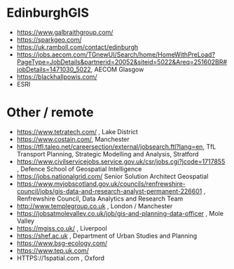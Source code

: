 # EdinburghGIS

* https://www.galbraithgroup.com/
* https://sparkgeo.com/
* https://uk.ramboll.com/contact/edinburgh
* https://jobs.aecom.com/TGnewUI/Search/home/HomeWithPreLoad?PageType=JobDetails&partnerid=20052&siteid=5022&Areq=251602BR#jobDetails=1471030_5022, AECOM Glasgow
* https://blackhallpowis.com/
* ESRI

# Other / remote
* https://www.tetratech.com/ , Lake District
* https://www.costain.com/, Manchester
* https://tfl.taleo.net/careersection/external/jobsearch.ftl?lang=en, TfL Transport Planning, Strategic Modelling and Analysis, Stratford
* https://www.civilservicejobs.service.gov.uk/csr/jobs.cgi?jcode=1717855 , Defence School of Geospatial Intelligence
* https://jobs.nationalgrid.com/ Senior Solution Architect Geospatial
* https://www.myjobscotland.gov.uk/councils/renfrewshire-council/jobs/gis-data-and-research-analyst-permanent-226601 , Renfrewshire Council, Data Analytics and Research Team
* http://www.templegroup.co.uk , London / Manchester 
* https://jobsatmolevalley.co.uk/job/gis-and-planning-data-officer , Mole Valley
* https://mgiss.co.uk/ , Liverpool
* https://shef.ac.uk , Department of Urban Studies and Planning
* https://www.bsg-ecology.com/
* https://www.tep.uk.com/
* HTTPS://1spatial.com , Oxford
